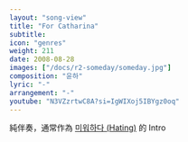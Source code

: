 ```yaml
---
layout: "song-view"
title: "For Catharina"
subtitle:
icon: "genres"
weight: 211
date: 2008-08-28
images: ["/docs/r2-someday/someday.jpg"]
composition: "윤하"
lyric: "-"
arrangement: "-"
youtube: "N3VZzrtwC8A?si=IgWIXoj5IBYgz0oq"
---
```


純伴奏，通常作為 [미워하다 (Hating)](/docs/r2-someday/12-hating/) 的 Intro

